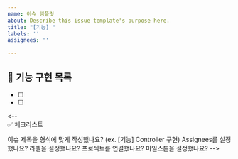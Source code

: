 ```yaml
---
name: 이슈 템플릿
about: Describe this issue template's purpose here.
title: "[기능] "
labels: ''
assignees: ''

---
```


## 🚀 기능 구현 목록

<!-- 체크박스 양옆 공백을 지우지 않도록 유의해주세요! -->
<!-- 예시: - [ ] Member Controller 구현 -->

- [ ] 
- [ ] 


<--  
✅ 체크리스트

이슈 제목을 형식에 맞게 작성했나요? (ex. [기능] Controller 구현)
Assignees를 설정했나요?
라벨을 설정했나요?
프로젝트를 연결했나요?
마일스톤을 설정했나요? 
-->
